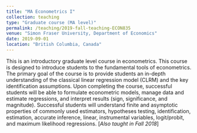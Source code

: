 ```yaml
---
title: "MA Econometrics I"
collection: teaching
type: "Graduate course (MA level)"
permalink: /teaching/2019-fall-teaching-ECON835
venue: "Simon Fraser University, Department of Economics"
date: 2019-09-01
location: "British Columbia, Canada"
---
```


This is an introductory graduate level course in econometrics.  This course is designed to introduce students to the fundamental tools of econometrics. The primary goal of the course is to provide students an in-depth understanding of the classical linear regression model (CLRM) and the key identification assumptions.  Upon completing the course, successful students will be able to formulate econometric models, manage data and estimate regressions, and interpret results (sign, significance, and magnitude).  Successful students will understand finite and asymptotic properties of commonly used estimators, hypotheses testing, identification, estimation, accurate inference, linear, instrumental variables, logit/probit, and maximum likelihood regressions. [*Also taught in Fall 2018*]
